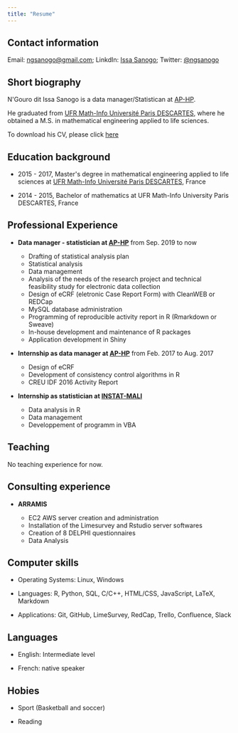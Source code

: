 ```yaml
---
title: "Resume"
---
```


## Contact information

Email: [ngsanogo@gmail.com](ngsanogo@gmail.com); LinkdIn: [Issa Sanogo](https://www.linkedin.com/in/ngsanogo/); Twitter: [@ngsanogo](https://twitter.com/ngsanogo)

## Short biography

N'Gouro dit Issa Sanogo is a data manager/Statistican at [AP-HP](https://recherche.aphp.fr/). 

He graduated from [UFR Math-Info Université Paris DESCARTES](https://www.mi.parisdescartes.fr/), where he obtained a M.S. in mathematical engineering applied to life sciences.

To download his CV, please click [here](https://github.com/ngsanogo/CV/blob/master/CV_Issa-sanogo.pdf)

## Education background

+ 2015 - 2017, Master's degree in mathematical engineering applied to life sciences at [UFR Math-Info Université Paris DESCARTES](https://www.mi.parisdescartes.fr/), France

+ 2014 - 2015, Bachelor of mathematics at UFR Math-Info University Paris DESCARTES, France

## Professional Experience

+ **Data manager - statistician at [AP-HP](https://recherche.aphp.fr/)** from Sep. 2019 to now

    - Drafting of statistical analysis plan
    - Statistical analysis
    - Data management
    - Analysis of the needs of the research project and technical feasibility study for electronic data collection
    - Design of eCRF (eletronic Case Report Form) with CleanWEB or REDCap
    - MySQL database administration
    - Programming of reproducible activity report in R (Rmarkdown or Sweave)
    - In-house development and maintenance of R packages
    - Application development in Shiny

+ **Internship as data manager at [AP-HP](https://recherche.aphp.fr/)** from Feb. 2017 to Aug. 2017  

    - Design of eCRF
    - Development of consistency control algorithms in R
    - CREU IDF 2016 Activity Report

+ **Internship as statistician at [INSTAT-MALI](https://www.instat-mali.org/)**

    - Data analysis in R
    - Data management
    - Developpement of programm in VBA

## Teaching

No teaching experience for now.

## Consulting experience

+ **ARRAMIS**

    - EC2 AWS server creation and administration
    - Installation of the Limesurvey and Rstudio server softwares
    - Creation of 8 DELPHI questionnaires
    - Data Analysis

## Computer skills

+ Operating Systems: Linux, Windows

+ Languages: R, Python, SQL, C/C++, HTML/CSS, JavaScript, LaTeX, Markdown

+ Applications: Git, GitHub, LimeSurvey, RedCap, Trello, Confluence, Slack

## Languages

+ English: Intermediate level

+ French: native speaker

## Hobies

+ Sport (Basketball and soccer)

+ Reading
